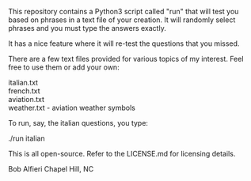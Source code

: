 This repository contains a Python3 script called "run" that will test you based on phrases in a text file of your creation. It will randomly select phrases and you must type the answers exactly. 

It has a nice feature where it will re-test the questions that you missed.

There are a few text files provided for various topics of my interest. Feel free to use them or add your own:

italian.txt<br>
french.txt<br>
aviation.txt<br>
weather.txt - aviation weather symbols<br>

To run, say, the italian questions, you type:

./run italian

This is all open-source.  Refer to the LICENSE.md for licensing details.  

Bob Alfieri
Chapel Hill, NC
